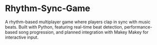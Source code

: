 # Rhythm-Sync-Game
A rhythm-based multiplayer game where players clap in sync with music beats. Built with Python, featuring real-time beat detection, performance-based song progression, and planned integration with Makey Makey for interactive input.
